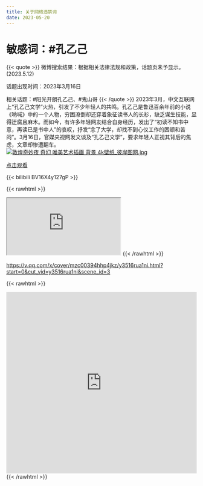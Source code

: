 ```yaml
---
title: 关于网络违禁词
date: 2023-05-20
---
```


# 敏感词：#孔乙己
{{< quote >}}
微博搜索结果：根据相关法律法规和政策，话题页未予显示。 (2023.5.12)

话题出现时间：2023年3月16日

相关话题：#阳光开朗孔乙己、#鬼山哥
{{< /quote >}}
2023年3月，中文互联网上“孔乙己文学”火热，引发了不少年轻人的共鸣。孔乙己是鲁迅百余年前的小说《呐喊》中的一个人物，穷困潦倒却还穿着象征读书人的长衫，缺乏谋生技能，显得迂腐且麻木。而如今，有许多年轻网友结合自身经历，发出了“初读不知书中意，再读已是书中人”的哀叹，抒发“念了大学，却找不到心仪工作的困顿和苦闷”。3月16日，官媒央视网发文谈及“孔乙己文学”，要求年轻人正视其背后的焦虑，文章却惨遭翻车。
<a href="https://smms.app/image/Xo4zVIeKq3SJ9rt" target="_blank"><img src="https://s2.loli.net/2023/03/03/Xo4zVIeKq3SJ9rt.jpg" alt="敦煌奇妙夜 奇幻 唯美艺术插画 背景 4k壁纸_彼岸图网.jpg"></a>

[点击观看](http://s138.ananas.chaoxing.com/sv-w8/video/7c/b3/e0/e601cb4dfceffb3a744f54131b33e892/sd.mp4?at_=1685081382141&ak_=5189fe25e2bf79d61b6167466ff7d98a&ad_=e8b34c74c85f78d21f13816e54081044)


{{< bilibili BV16X4y127gP >}}



{{< rawhtml >}}
<iframe src="https://v.qq.com/iframe/player.html?vid=y3516rua1ni&tiny=0&auto=0" allowfullscreen></iframe>
{{< /rawhtml >}}

https://v.qq.com/x/cover/mzc00394hhp4jkz/y3516rua1ni.html?start=0&cut_vid=y3516rua1ni&scene_id=3

{{< rawhtml >}}
<iframe frameborder="0" width="100%" height="480" src="http://s138.ananas.chaoxing.com/sv-w8/video/7c/b3/e0/e601cb4dfceffb3a744f54131b33e892/sd.mp4?at_=1685081382141&ak_=5189fe25e2bf79d61b6167466ff7d98a&ad_=e8b34c74c85f78d21f13816e54081044" allowfullscreen></iframe>
{{< /rawhtml >}}
